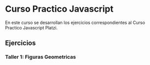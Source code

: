 # Curso Practico Javascript

En este curso se desarrollan los ejercicios correspondientes al Curso Practico Javascript Platzi.

## Ejercicios

### Taller 1: Figuras Geometricas
